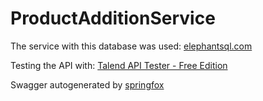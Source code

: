 # ProductAdditionService

The service with this database was used: [elephantsql.com](https://elephantsql.com)

Testing the API with: [Talend API Tester - Free Edition](
https://chrome.google.com/webstore/detail/talend-api-tester-free-ed/aejoelaoggembcahagimdiliamlcdmfm?hl=ru)

Swagger autogenerated by [springfox](https://github.com/springfox/springfox)